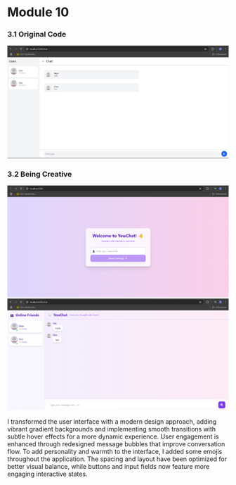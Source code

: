 # Module 10

### 3.1 Original Code

![Original Code Test](assets/1.png)

### 3.2 Being Creative

![Being Creative](assets/2.png)
![Being Creative](assets/3.png)

I transformed the user interface with a modern design approach, adding vibrant gradient backgrounds and implementing smooth transitions with subtle hover effects for a more dynamic experience. User engagement is enhanced through  redesigned message bubbles that improve conversation flow. To add personality and warmth to the interface, I added some emojis throughout the application. The spacing and layout have been optimized for better visual balance, while buttons and input fields now feature more engaging interactive states.